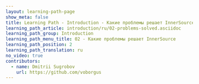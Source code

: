 ```yaml
---
layout: learning-path-page
show_meta: false
title: Learning Path - Introduction - Какие проблемы решает InnerSource
learning_path_article: introduction/ru/02-problems-solved.asciidoc
learning_path_group: Introduction
learning_path_menu_title: 02 - Какие проблемы решает InnerSource
learning_path_position: 2
learning_path_translation: ru
no_video: true
contributors:
  - name: Dmitrii Sugrobov
    url: https://github.com/voborgus
---
```

<!--- This file autogenerated from https://github.com/InnerSourceCommons/InnerSourceLearningPath/blob/master/scripts -->